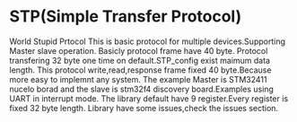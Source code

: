 # STP(Simple Transfer Protocol)
 World Stupid Prtocol
 This is basic protocol for multiple devices.Supporting Master slave operation.
 Basicly protocol frame have 40 byte. Protocol transfering 32 byte one time on default.STP_config exist maimum data length.
 This protocol write,read,response frame fixed 40 byte.Because more easy to implemnt any system.
 The example Master is STM32411 nucelo borad and the slave is stm32f4 discovery board.Examples using UART in interrupt mode.
 The library default have 9 register.Every register is fixed 32 byte length.
 Library have some issues,check the issues section.
 
